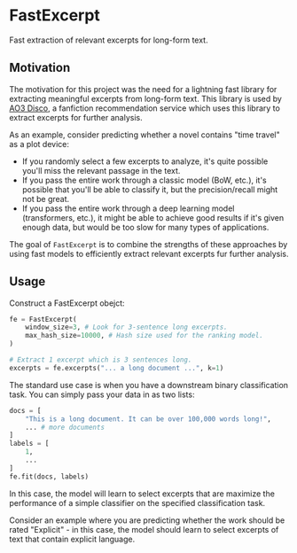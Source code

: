 # FastExcerpt

Fast extraction of relevant excerpts for long-form text.

## Motivation
The motivation for this project was the need for a lightning fast library for extracting meaningful
excerpts from long-form text. This library is used by [AO3 Disco](https://ao3-disco.app), a 
fanfiction recommendation service which uses this library to extract excerpts for further analysis.

As an example, consider predicting whether a novel contains "time travel" as a plot device:

 - If you randomly select a few excerpts to analyze, it's quite possible you'll miss the relevant 
   passage in the text.
 - If you pass the entire work through a classic model (BoW, etc.), it's possible that you'll be 
   able to classify it, but the precision/recall might not be great.
 - If you pass the entire work through a deep learning model (transformers, etc.), it might be 
   able to achieve good results if it's given enough data, but would be too slow for many types 
   of applications.

The goal of `FastExcerpt` is to combine the strengths of these approaches by using fast models to
efficiently extract relevant excerpts fur further analysis.

## Usage
Construct a FastExcerpt obejct:

```python
fe = FastExcerpt(
    window_size=3, # Look for 3-sentence long excerpts.
    max_hash_size=10000, # Hash size used for the ranking model.
)

# Extract 1 excerpt which is 3 sentences long.
excerpts = fe.excerpts("... a long document ...", k=1)
```

The standard use case is when you have a downstream binary classification task. You can simply pass
your data in as two lists:

```python
docs = [
    "This is a long document. It can be over 100,000 words long!",
    ... # more documents
]
labels = [
    1,
    ...
]
fe.fit(docs, labels)
```

In this case, the model will learn to select excerpts that are maximize the performance of a 
simple classifier on the specified classification task.

Consider an example where you are predicting whether the work should be rated "Explicit" - in 
this case, the model should learn to select excerpts of text that contain explicit language.
